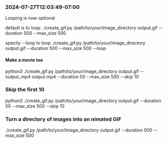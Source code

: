 ### 2024-07-27T12:03:49-07:00
Looping is now optional

default is to loop:
./create_gif.py /path/to/your/image_directory output.gif --duration 500 --max_size 500

specity --loop to loop
./create_gif.py /path/to/your/image_directory output.gif --duration 500 --max_size 500 --loop

#### Make a movie too
python3 ./create_gif.py /path/to/your/image_directory output.gif --output_mp4 output.mp4 --duration 50 --max_size 500 --skip 10

### Skip the first 10
python3 ./create_gif.py /path/to/your/image_directory output.gif --duration 50 --max_size 500 --skip 10


### Turn a directory of images into an nimated GIF

./create_gif.py /path/to/your/image_directory output.gif --duration 500 --max_size 500
